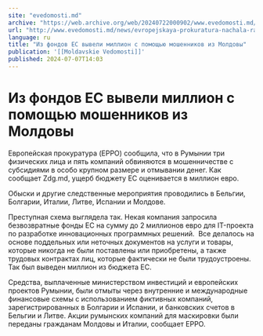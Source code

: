 ```yaml
---
site: "evedomosti.md"
archive: "https://web.archive.org/web/20240722000902/www.evedomosti.md/news/evropejskaya-prokuratura-nachala-rassledovat-delo-o-moshenni"
url: "http://www.evedomosti.md/news/evropejskaya-prokuratura-nachala-rassledovat-delo-o-moshenni"
language: ru
title: "Из фондов ЕС вывели миллион с помощью мошенников из Молдовы"
publication: '[[Moldavskie Vedomosti]]'
published: 2024-07-07T14:03
---
```


# Из фондов ЕС вывели миллион с помощью мошенников из Молдовы

Европейская прокуратура (EPPO) сообщила, что в Румынии три физических лица и пять компаний обвиняются в мошенничестве с субсидиями в особо крупном размере и отмывании денег. Как сообщает Zdg.md, ущерб бюджету ЕС оценивается в миллион евро.

Обыски и другие следственные мероприятия проводились в Бельгии, Болгарии, Италии, Литве, Испании и Молдове.

Преступная схема выглядела так. Некая компания запросила безвозвратные фонды ЕС на сумму до 2 миллионов евро для IT-проекта по разработке инновационных программных решений.  Все делалось на основе поддельных или неточных документов на услуги и товары, которые никогда не были поставлены или приобретены, а также трудовых контрактах лиц, которые фактически не были трудоустроены. Так был выведен миллион из бюджета ЕС.

Средства, выплаченные министерством инвестиций и европейских проектов Румынии, были отмыты через внутренние и международные финансовые схемы с использованием фиктивных компаний, зарегистрированных в Болгарии и Испании, и банковских счетов в Бельгии и Литве. Акции румынских компаний для маскировки были переданы гражданам Молдовы и Италии, сообщает EPPO.
